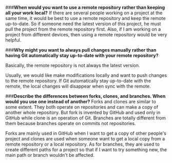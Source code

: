 ###**When would you want to use a remote repository rather than keeping all your work local?**
If there are several people working on a project at the same time, it would be best to use a remote repository and keep the remote up-to-date.
So if someone need the latest version of this project, he must pull the project from the remote repository first.
Also, if I am working on a project from different devices, then using a remote repository would be very helpful.

###**Why might you want to always pull changes manually rather than having Git automatically stay up-to-date with your remote repository?**

Basically, the remote repository is not always the latest version.

Usually, we would like make modifications locally and want to push changes to the remote repository. If Git automatically stay up-to-date with the remote, the local changes will disappear when sync with the remote.


###**Describe the differences between forks, clones, and branches. When would you use one instead of another?**
Forks and clones are similar to some extent. They both operate on repositories and can make a copy of another whole repository. But fork is invented by GitHub and used only in GitHub while clone is an operation of Git. Branches are totally different from them because branches operate on commits not repositories.

Forks are mainly used in GitHub when I want to get a copy of other people's project and clones are used when someone want to get a local copy from a remote repository or a local repository. As for branches, they are used to create different paths for a project so that if I want to try something new, the main path or branch wouldn't be affected.
